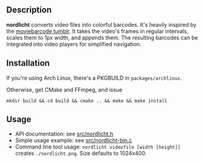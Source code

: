 Description
-----------

**nordlicht** converts video files into colorful barcodes. It's heavily inspired by the [moviebarcode tumblr](http://moviebarcode.tumblr.com/movie-index). It takes the video's frames in regular intervals, scales them to 1px width, and appends them. The resulting barcodes can be integrated into video players for simplified navigation.

Installation
------------

If you're using Arch Linux, there's a PKGBUILD in `packages/archlinux`.

Otherwise, get CMake and FFmpeg, and issue

    mkdir build && cd build && cmake .. && make && make install

Usage
-----

- API documentation: see [src/nordlicht.h](src/nordlicht.h)
- Simple usage example: see [src/nordlicht-bin.c](src/nordlicht-bin.c)
- Command line tool usage: `nordlicht videofile [width [height]]` creates `./nordlicht.png`. Size defaults to 1024x400.

